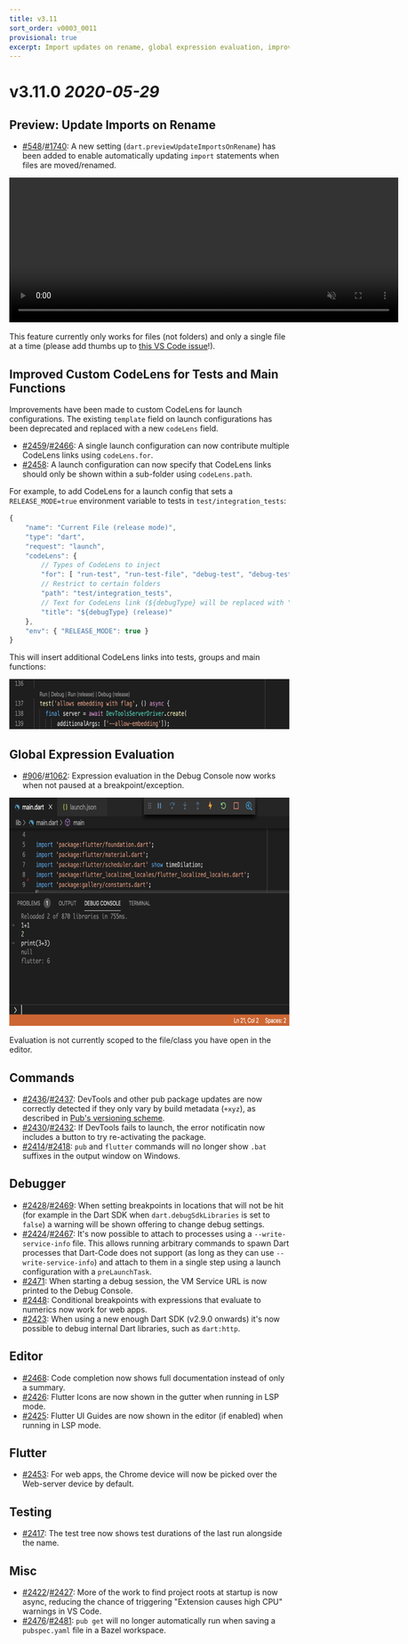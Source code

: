 ```yaml
---
title: v3.11
sort_order: v0003_0011
provisional: true
excerpt: Import updates on rename, global expression evaluation, improve CodeLens templating
---
```


# v3.11.0 *2020-05-29*

## Preview: Update Imports on Rename

- [#548](https://github.com/Dart-Code/Dart-Code/issues/548)/[#1740](https://github.com/Dart-Code/Dart-Code/issues/1740): A new setting (`dart.previewUpdateImportsOnRename`) has been added to enable automatically updating `import` statements when files are moved/renamed.

<video autoplay loop playsinline muted width="700" height="260" src="/images/release_notes/v3.11/auto_update_imports.mp4">
<img src="/images/release_notes/v3.11/auto_update_imports.gif" width="700" height="260" />
</video>

This feature currently only works for files (not folders) and only a single file at a time (please add thumbs up to [this VS Code issue](https://github.com/microsoft/vscode/issues/98309)!).

## Improved Custom CodeLens for Tests and Main Functions

Improvements have been made to custom CodeLens for launch configurations. The existing `template` field on launch configurations has been deprecated and replaced with a new `codeLens` field.

- [#2459](https://github.com/Dart-Code/Dart-Code/issues/2459)/[#2466](https://github.com/Dart-Code/Dart-Code/issues/2466): A single launch configuration can now contribute multiple CodeLens links using `codeLens.for`.
- [#2458](https://github.com/Dart-Code/Dart-Code/issues/2458): A launch configuration can now specify that CodeLens links should only be shown within a sub-folder using `codeLens.path`.

For example, to add CodeLens for a launch config that sets a `RELEASE_MODE=true` environment variable to tests in `test/integration_tests`:

```js
{
	"name": "Current File (release mode)",
	"type": "dart",
	"request": "launch",
	"codeLens": {
		// Types of CodeLens to inject
		"for": [ "run-test", "run-test-file", "debug-test", "debug-test-file" ],
		// Restrict to certain folders
		"path": "test/integration_tests",
		// Text for CodeLens link (${debugType} will be replaced with "run" or "debug")
		"title": "${debugType} (release)"
	},
	"env": { "RELEASE_MODE": true }
}
```

This will insert additional CodeLens links into tests, groups and main functions:

<img src="/images/release_notes/v3.11/code_lens_improvements.png" width="700" height="90" />

## Global Expression Evaluation

- [#906](https://github.com/Dart-Code/Dart-Code/issues/906)/[#1062](https://github.com/Dart-Code/Dart-Code/issues/1062): Expression evaluation in the Debug Console now works when not paused at a breakpoint/exception.

<img src="/images/release_notes/v3.11/global_expression_eval.png" width="700" height="410" />

Evaluation is not currently scoped to the file/class you have open in the editor.

## Commands

- [#2436](https://github.com/Dart-Code/Dart-Code/issues/2436)/[#2437](https://github.com/Dart-Code/Dart-Code/issues/2437): DevTools and other pub package updates are now correctly detected if they only vary by build metadata (`+xyz`), as described in [Pub's versioning scheme](https://pub.dev/packages/pub_semver).
- [#2430](https://github.com/Dart-Code/Dart-Code/issues/2430)/[#2432](https://github.com/Dart-Code/Dart-Code/issues/2432): If DevTools fails to launch, the error notificatin now includes a button to try re-activating the package.
- [#2414](https://github.com/Dart-Code/Dart-Code/issues/2414)/[#2418](https://github.com/Dart-Code/Dart-Code/issues/2418): `pub` and `flutter` commands will no longer show `.bat` suffixes in the output window on Windows.

## Debugger

- [#2428](https://github.com/Dart-Code/Dart-Code/issues/2428)/[#2469](https://github.com/Dart-Code/Dart-Code/issues/2469): When setting breakpoints in locations that will not be hit (for example in the Dart SDK when `dart.debugSdkLibraries` is set to `false`) a warning will be shown offering to change debug settings.
- [#2424](https://github.com/Dart-Code/Dart-Code/issues/2424)/[#2467](https://github.com/Dart-Code/Dart-Code/issues/2467): It's now possible to attach to processes using a `--write-service-info` file. This allows running arbitrary commands to spawn Dart processes that Dart-Code does not support (as long as they can use `--write-service-info`) and attach to them in a single step using a launch configuration with a `preLaunchTask`.
- [#2471](https://github.com/Dart-Code/Dart-Code/issues/2471): When starting a debug session, the VM Service URL is now printed to the Debug Console.
- [#2448](https://github.com/Dart-Code/Dart-Code/issues/2448): Conditional breakpoints with expressions that evaluate to numerics now work for web apps.
- [#2423](https://github.com/Dart-Code/Dart-Code/issues/2423): When using a new enough Dart SDK (v2.9.0 onwards) it's now possible to debug internal Dart libraries, such as `dart:http`.

## Editor

- [#2468](https://github.com/Dart-Code/Dart-Code/issues/2468): Code completion now shows full documentation instead of only a summary.
- [#2426](https://github.com/Dart-Code/Dart-Code/issues/2426): Flutter Icons are now shown in the gutter when running in LSP mode.
- [#2425](https://github.com/Dart-Code/Dart-Code/issues/2425): Flutter UI Guides are now shown in the editor (if enabled) when running in LSP mode.

## Flutter

- [#2453](https://github.com/Dart-Code/Dart-Code/issues/2453): For web apps, the Chrome device will now be picked over the Web-server device by default.

## Testing

- [#2417](https://github.com/Dart-Code/Dart-Code/issues/2417): The test tree now shows test durations of the last run alongside the name.

## Misc

- [#2422](https://github.com/Dart-Code/Dart-Code/issues/2422)/[#2427](https://github.com/Dart-Code/Dart-Code/issues/2427): More of the work to find project roots at startup is now async, reducing the chance of triggering "Extension causes high CPU" warnings in VS Code.
- [#2476](https://github.com/Dart-Code/Dart-Code/issues/2476)/[#2481](https://github.com/Dart-Code/Dart-Code/issues/2481): `pub get` will no longer automatically run when saving a `pubspec.yaml` file in a Bazel workspace.
